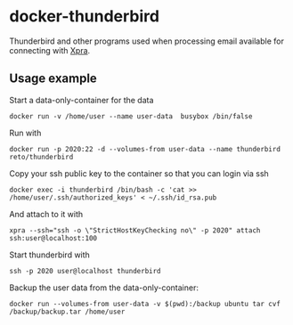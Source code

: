 # docker-thunderbird

Thunderbird and other programs used when processing email available for connecting with [Xpra](http://xpra.org/).

## Usage example

Start a data-only-container for the data

    docker run -v /home/user --name user-data  busybox /bin/false

Run with

    docker run -p 2020:22 -d --volumes-from user-data --name thunderbird reto/thunderbird 

Copy your ssh public key to the container so that you can login via ssh
    
    docker exec -i thunderbird /bin/bash -c 'cat >> /home/user/.ssh/authorized_keys' < ~/.ssh/id_rsa.pub

And attach to it with
  
    xpra --ssh="ssh -o \"StrictHostKeyChecking no\" -p 2020" attach ssh:user@localhost:100
   
Start thunderbird with  

    ssh -p 2020 user@localhost thunderbird

Backup the user data from the data-only-container:

    docker run --volumes-from user-data -v $(pwd):/backup ubuntu tar cvf /backup/backup.tar /home/user
